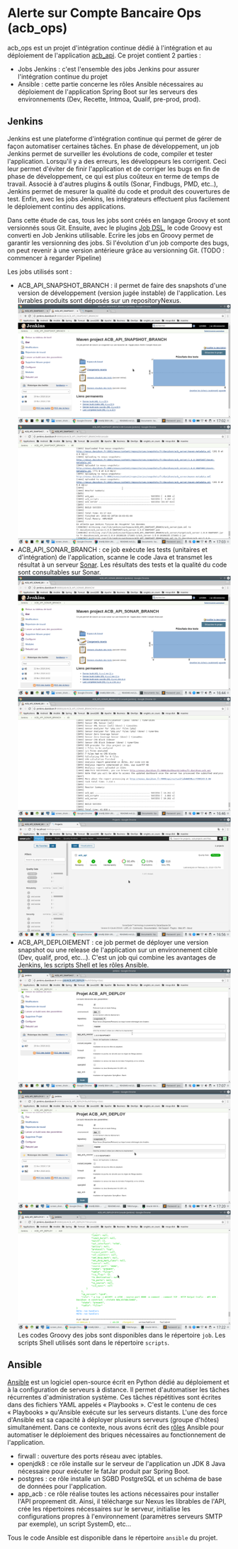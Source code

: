 Alerte sur Compte Bancaire Ops (acb_ops) 
==

acb_ops est un projet d'intégration continue dédié à l'intégration et au déploiement de l'application [acb_api](https://github.com/eleDavLyon/acb_api "link to Alerte sur Compte bancaire"). Ce projet contient 2 parties :
* Jobs Jenkins : c'est l'ensemble des jobs Jenkins pour assurer l'intégration continue du projet
* Ansible : cette partie concerne les rôles Ansible nécessaires au déploiement de l'application Spring Boot sur les serveurs des environnements (Dev, Recette, Intmoa, Qualif, pre-prod, prod).


Jenkins
-

Jenkins est une plateforme d'intégration continue qui permet de gérer de façon automatiser certaines tâches.
En phase de développement, un job Jenkins permet de surveiller les évolutions de code, compiler et tester l'application.
Lorsqu'il y a des erreurs, les développeurs les corrigent. Ceci leur permet d'éviter de finir l'application et de corriger
les bugs en fin de phase de développement, ce qui est plus coûteux en terme de temps de travail.
Associé à d'autres plugins & outils (Sonar, Findbugs, PMD, etc..), Jenkins permet de mesurer la qualité du code et produit des couvertures de test.
Enfin, avec les jobs Jenkins, les intégrateurs effectuent plus facilement le déploiement continu des applications.

Dans cette étude de cas, tous les jobs sont créés en langage Groovy et sont versionnés sous Git.
Ensuite, avec le plugins [Job DSL](https://jenkinsci.github.io/job-dsl-plugin/ "link to Job DSL"), le code Groovy est converti en Job Jenkins utilisable.
Ecrire les jobs en Groovy permet de garantir les versionning des jobs. Si l'évolution d'un job comporte des bugs, on peut revenir à une version antérieure
grâce au versionning Git.
(TODO : commencer à regarder Pipeline)

Les jobs utilisés sont :
* ACB_API_SNAPSHOT_BRANCH : il permet de faire des snapshots d'une version de développement (version jugée instable) de l'application. Les livrables produits sont déposés sur un repositoryNexus.
![Aperçu 1 ](screen_shots/job_ACB_API_SNAPSHOT_BRANCH_1.png)
![Aperçu 2 ](screen_shots/job_ACB_API_SNAPSHOT_BRANCH_2.png)
* ACB_API_SONAR_BRANCH : ce job exécute les tests (unitaires et d'intégration) de l'application, scanne le code Java et transmet les résultat à un serveur [Sonar](https://jenkinsci.github.io/job-dsl-plugin/ "link to install Sonar").
Les résultats des tests et la qualité du code sont consultables sur Sonar.
![Aperçu 1 ](screen_shots/job_ACB_API_SONAR_BRANCH_1.png)
![Aperçu 2 ](screen_shots/job_ACB_API_SONAR_BRANCH_2.png)
![Aperçu 3 ](screen_shots/RESULT_SONAR_.png)
* ACB_API_DEPLOIEMENT : ce job permet de déployer une version snapshot ou une release de l'application sur un environnement cible (Dev, qualif, prod, etc...). C'est un job qui combine les avantages de Jenkins, les scripts Shell et les rôles Ansible.
![Aperçu 1 ](screen_shots/job_ACB_API_DEPLOY_1.png)
![Aperçu 2 ](screen_shots/job_ACB_API_DEPLOY_2.png)
![Aperçu 3 ](screen_shots/job_ACB_API_DEPLOY_3.png)
Les codes Groovy des jobs sont disponibles dans le répertoire ``job``. Les scripts Shell  utilisés sont dans le répertoire ``scripts``.

Ansible
-

[Ansible](http://docs.ansible.com/ansible/latest/playbooks_roles.html "link to install Ansible") est un logiciel open-source écrit en Python dédié au déploiement et à la configuration de serveurs à distance.
Il permet d'automatiser les tâches récurrentes d'administration système.
Ces tâches répétitives sont écrites dans des fichiers YAML appelés « Playbooks ».
C'est le contenu de ces « Playbooks » qu'Ansible exécute sur les serveurs distants.
L'une des force d'Ansible est sa capacité à déployer plusieurs serveurs (groupe d'hôtes) simultanément.
Dans ce contexte, nous avons écrit des [rôles](http://docs.ansible.com/ansible/latest/playbooks_roles.html "link to Rôle Ansible") Ansible  pour automatiser le déploiement des briques nécessaires au fonctionnement de l'application.

* firwall : ouverture des ports réseau avec iptables.
* openjdk8 : ce rôle installe sur le serveur de l'application un JDK 8 Java nécessaire pour exécuter le fatJar produit par Spring Boot.
* postgres : ce rôle installe un SGBD PostgreSQL et un schéma de base de données pour l'application.
* app_acb : ce rôle réalise toutes les actions nécessaires pour installer l'API proprement dit. Ainsi, il télécharge sur Nexus les librables de l'API, crée les répertoires nécessaires sur le serveur, initialise les configurations propres à l'environnement (paramètres serveurs SMTP par exemple), un script SystemD, etc...

Tous le code Ansible est disponible dans le répertoire ``ansible`` du projet.